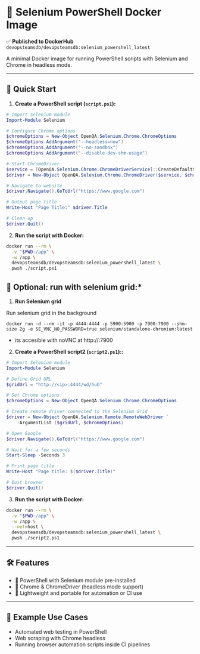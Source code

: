 # 🧪 Selenium PowerShell Docker Image

✅ **Published to DockerHub**  
`devopsteamsdb/devopsteamsdb:selenium_powershell_latest`

A minimal Docker image for running PowerShell scripts with Selenium and Chrome in headless mode.

---

## 🚀 Quick Start

1. **Create a PowerShell script (`script.ps1`):**

```powershell
# Import Selenium module
Import-Module Selenium

# Configure Chrome options
$chromeOptions = New-Object OpenQA.Selenium.Chrome.ChromeOptions
$chromeOptions.AddArgument("--headless=new")
$chromeOptions.AddArgument("--no-sandbox")
$chromeOptions.AddArgument("--disable-dev-shm-usage")

# Start ChromeDriver
$service = [OpenQA.Selenium.Chrome.ChromeDriverService]::CreateDefaultService("/usr/local/bin")
$driver = New-Object OpenQA.Selenium.Chrome.ChromeDriver($service, $chromeOptions)

# Navigate to website
$driver.Navigate().GoToUrl("https://www.google.com")

# Output page title
Write-Host "Page Title:" $driver.Title

# Clean up
$driver.Quit()
```

2. **Run the script with Docker:**

```bash
docker run --rm \
  -v "$PWD:/app" \
  -w /app \
  devopsteamsdb/devopsteamsdb:selenium_powershell_latest \
  pwsh ./script.ps1
```

## 🚀 Optional: run with selenium grid:*

1. **Run Selenium grid**

Run selenium grid in the background
```
docker run -d --rm -it -p 4444:4444 -p 5900:5900 -p 7900:7900 --shm-size 2g -e SE_VNC_NO_PASSWORD=true selenium/standalone-chromium:latest
```
- its accesible with noVNC at http://<ip>:7900

2. **Create a PowerShell script2 (`script2.ps1`)::**

```powershell
# Import Selenium module
Import-Module Selenium

# Define Grid URL
$gridUrl = "http://<ip>:4444/wd/hub"

# Set Chrome options
$chromeOptions = New-Object OpenQA.Selenium.Chrome.ChromeOptions

# Create remote driver connected to the Selenium Grid
$driver = New-Object OpenQA.Selenium.Remote.RemoteWebDriver `
    -ArgumentList ($gridUrl, $chromeOptions)

# Open Google
$driver.Navigate().GoToUrl("https://www.google.com")

# Wait for a few seconds
Start-Sleep -Seconds 3

# Print page title
Write-Host "Page title: $($driver.Title)"

# Quit browser
$driver.Quit()
```

3. **Run the script with Docker:**

```bash
docker run --rm \
  -v "$PWD:/app" \
  -w /app \
  --net=host \
  devopsteamsdb/devopsteamsdb:selenium_powershell_latest \
  pwsh ./script2.ps1
```

---

## 🛠 Features

- 🧰 PowerShell with Selenium module pre-installed  
- 🧭 Chrome & ChromeDriver (headless mode support)  
- 🐳 Lightweight and portable for automation or CI use

---

## 📂 Example Use Cases

- Automated web testing in PowerShell  
- Web scraping with Chrome headless  
- Running browser automation scripts inside CI pipelines
